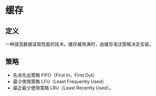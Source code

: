 # 缓存
## 定义
一种提高数据读取性能的技术。缓存被用满时，由缓存淘汰策略决定去留。

## 策略
- 先进先出策略 FIFO（First In，First Out）
- 最少使用策略 LFU（Least Frequently Used）
- 最近最少使用策略 LRU（Least Recently Used）。